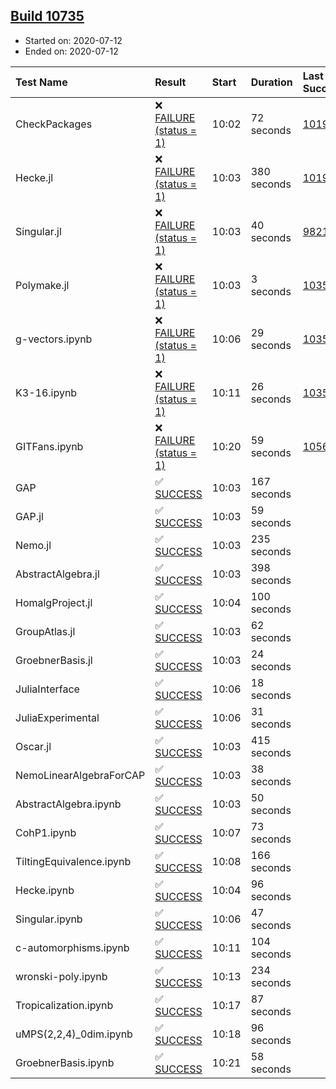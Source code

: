 ## [Build 10735](https://oscarci.mathematik.uni-kl.de/job/oscar/10735/)

* Started on: 2020-07-12
* Ended on: 2020-07-12

| Test Name    | Result | Start | Duration | Last Success | First Failure |
|:-------------|:-------|:------|:---------|:-------------|:--------------|
| CheckPackages | ❌ [FAILURE (status = 1)](https://oscarci.mathematik.uni-kl.de/job/oscar/10735/artifact/logs/build-10735/CheckPackages.log) | 10:02 | 72 seconds | [10197](https://oscarci.mathematik.uni-kl.de/job/oscar/10197/) | [10198](https://oscarci.mathematik.uni-kl.de/job/oscar/10198/) |
| Hecke.jl | ❌ [FAILURE (status = 1)](https://oscarci.mathematik.uni-kl.de/job/oscar/10735/artifact/logs/build-10735/Hecke.jl.log) | 10:03 | 380 seconds | [10197](https://oscarci.mathematik.uni-kl.de/job/oscar/10197/) | [10198](https://oscarci.mathematik.uni-kl.de/job/oscar/10198/) |
| Singular.jl | ❌ [FAILURE (status = 1)](https://oscarci.mathematik.uni-kl.de/job/oscar/10735/artifact/logs/build-10735/Singular.jl.log) | 10:03 | 40 seconds | [9821](https://oscarci.mathematik.uni-kl.de/job/oscar/9821/) | [9822](https://oscarci.mathematik.uni-kl.de/job/oscar/9822/) |
| Polymake.jl | ❌ [FAILURE (status = 1)](https://oscarci.mathematik.uni-kl.de/job/oscar/10735/artifact/logs/build-10735/Polymake.jl.log) | 10:03 | 3 seconds | [10356](https://oscarci.mathematik.uni-kl.de/job/oscar/10356/) | [10357](https://oscarci.mathematik.uni-kl.de/job/oscar/10357/) |
| g-vectors.ipynb | ❌ [FAILURE (status = 1)](https://oscarci.mathematik.uni-kl.de/job/oscar/10735/artifact/logs/build-10735/g-vectors.ipynb.log) | 10:06 | 29 seconds | [10356](https://oscarci.mathematik.uni-kl.de/job/oscar/10356/) | [10357](https://oscarci.mathematik.uni-kl.de/job/oscar/10357/) |
| K3-16.ipynb | ❌ [FAILURE (status = 1)](https://oscarci.mathematik.uni-kl.de/job/oscar/10735/artifact/logs/build-10735/K3-16.ipynb.log) | 10:11 | 26 seconds | [10356](https://oscarci.mathematik.uni-kl.de/job/oscar/10356/) | [10357](https://oscarci.mathematik.uni-kl.de/job/oscar/10357/) |
| GITFans.ipynb | ❌ [FAILURE (status = 1)](https://oscarci.mathematik.uni-kl.de/job/oscar/10735/artifact/logs/build-10735/GITFans.ipynb.log) | 10:20 | 59 seconds | [10566](https://oscarci.mathematik.uni-kl.de/job/oscar/10566/) | [10567](https://oscarci.mathematik.uni-kl.de/job/oscar/10567/) |
| GAP | ✅ [SUCCESS](https://oscarci.mathematik.uni-kl.de/job/oscar/10735/artifact/logs/build-10735/GAP.log) | 10:03 | 167 seconds |  |  |
| GAP.jl | ✅ [SUCCESS](https://oscarci.mathematik.uni-kl.de/job/oscar/10735/artifact/logs/build-10735/GAP.jl.log) | 10:03 | 59 seconds |  |  |
| Nemo.jl | ✅ [SUCCESS](https://oscarci.mathematik.uni-kl.de/job/oscar/10735/artifact/logs/build-10735/Nemo.jl.log) | 10:03 | 235 seconds |  |  |
| AbstractAlgebra.jl | ✅ [SUCCESS](https://oscarci.mathematik.uni-kl.de/job/oscar/10735/artifact/logs/build-10735/AbstractAlgebra.jl.log) | 10:03 | 398 seconds |  |  |
| HomalgProject.jl | ✅ [SUCCESS](https://oscarci.mathematik.uni-kl.de/job/oscar/10735/artifact/logs/build-10735/HomalgProject.jl.log) | 10:04 | 100 seconds |  |  |
| GroupAtlas.jl | ✅ [SUCCESS](https://oscarci.mathematik.uni-kl.de/job/oscar/10735/artifact/logs/build-10735/GroupAtlas.jl.log) | 10:03 | 62 seconds |  |  |
| GroebnerBasis.jl | ✅ [SUCCESS](https://oscarci.mathematik.uni-kl.de/job/oscar/10735/artifact/logs/build-10735/GroebnerBasis.jl.log) | 10:03 | 24 seconds |  |  |
| JuliaInterface | ✅ [SUCCESS](https://oscarci.mathematik.uni-kl.de/job/oscar/10735/artifact/logs/build-10735/JuliaInterface.log) | 10:06 | 18 seconds |  |  |
| JuliaExperimental | ✅ [SUCCESS](https://oscarci.mathematik.uni-kl.de/job/oscar/10735/artifact/logs/build-10735/JuliaExperimental.log) | 10:06 | 31 seconds |  |  |
| Oscar.jl | ✅ [SUCCESS](https://oscarci.mathematik.uni-kl.de/job/oscar/10735/artifact/logs/build-10735/Oscar.jl.log) | 10:03 | 415 seconds |  |  |
| NemoLinearAlgebraForCAP | ✅ [SUCCESS](https://oscarci.mathematik.uni-kl.de/job/oscar/10735/artifact/logs/build-10735/NemoLinearAlgebraForCAP.log) | 10:03 | 38 seconds |  |  |
| AbstractAlgebra.ipynb | ✅ [SUCCESS](https://oscarci.mathematik.uni-kl.de/job/oscar/10735/artifact/logs/build-10735/AbstractAlgebra.ipynb.log) | 10:03 | 50 seconds |  |  |
| CohP1.ipynb | ✅ [SUCCESS](https://oscarci.mathematik.uni-kl.de/job/oscar/10735/artifact/logs/build-10735/CohP1.ipynb.log) | 10:07 | 73 seconds |  |  |
| TiltingEquivalence.ipynb | ✅ [SUCCESS](https://oscarci.mathematik.uni-kl.de/job/oscar/10735/artifact/logs/build-10735/TiltingEquivalence.ipynb.log) | 10:08 | 166 seconds |  |  |
| Hecke.ipynb | ✅ [SUCCESS](https://oscarci.mathematik.uni-kl.de/job/oscar/10735/artifact/logs/build-10735/Hecke.ipynb.log) | 10:04 | 96 seconds |  |  |
| Singular.ipynb | ✅ [SUCCESS](https://oscarci.mathematik.uni-kl.de/job/oscar/10735/artifact/logs/build-10735/Singular.ipynb.log) | 10:06 | 47 seconds |  |  |
| c-automorphisms.ipynb | ✅ [SUCCESS](https://oscarci.mathematik.uni-kl.de/job/oscar/10735/artifact/logs/build-10735/c-automorphisms.ipynb.log) | 10:11 | 104 seconds |  |  |
| wronski-poly.ipynb | ✅ [SUCCESS](https://oscarci.mathematik.uni-kl.de/job/oscar/10735/artifact/logs/build-10735/wronski-poly.ipynb.log) | 10:13 | 234 seconds |  |  |
| Tropicalization.ipynb | ✅ [SUCCESS](https://oscarci.mathematik.uni-kl.de/job/oscar/10735/artifact/logs/build-10735/Tropicalization.ipynb.log) | 10:17 | 87 seconds |  |  |
| uMPS(2,2,4)_0dim.ipynb | ✅ [SUCCESS](https://oscarci.mathematik.uni-kl.de/job/oscar/10735/artifact/logs/build-10735/uMPS-2-2-4-_0dim.ipynb.log) | 10:18 | 96 seconds |  |  |
| GroebnerBasis.ipynb | ✅ [SUCCESS](https://oscarci.mathematik.uni-kl.de/job/oscar/10735/artifact/logs/build-10735/GroebnerBasis.ipynb.log) | 10:21 | 58 seconds |  |  |
